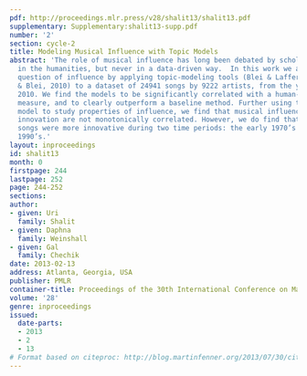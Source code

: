 ```yaml
---
pdf: http://proceedings.mlr.press/v28/shalit13/shalit13.pdf
supplementary: Supplementary:shalit13-supp.pdf
number: '2'
section: cycle-2
title: Modeling Musical Influence with Topic Models
abstract: 'The role of musical influence has long been debated by scholars  and critics
  in the humanities, but never in a data-driven way.  In this work we approach the
  question of influence by applying topic-modeling tools (Blei & Lafferty, 2006; Gerrish
  & Blei, 2010) to a dataset of 24941 songs by 9222 artists, from the years 1922 to
  2010. We find the models to be significantly correlated with a human-curated influence
  measure, and to clearly outperform a baseline method. Further using the learned
  model to study properties of influence, we find that musical influence and musical
  innovation are not monotonically correlated. However, we do find that the most influential
  songs were more innovative during two time periods: the early 1970’s and the mid
  1990’s.'
layout: inproceedings
id: shalit13
month: 0
firstpage: 244
lastpage: 252
page: 244-252
sections: 
author:
- given: Uri
  family: Shalit
- given: Daphna
  family: Weinshall
- given: Gal
  family: Chechik
date: 2013-02-13
address: Atlanta, Georgia, USA
publisher: PMLR
container-title: Proceedings of the 30th International Conference on Machine Learning
volume: '28'
genre: inproceedings
issued:
  date-parts:
  - 2013
  - 2
  - 13
# Format based on citeproc: http://blog.martinfenner.org/2013/07/30/citeproc-yaml-for-bibliographies/
---
```


